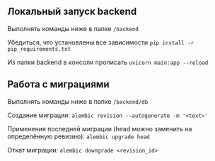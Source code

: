 ## Локальный запуск backend
Выполнять команды ниже в папке ``/backend``

Убедиться, что установлены все зависимости
``pip install -r pip_requirements.txt``

Из папки backend в консоли прописать 
``uvicorn main:app --reload``

## Работа с миграциями
Выполнять команды ниже в папке ``/backend/db``

Создание миграции:
``alembic revision --autogenerate -m '<text>'``

Применения последней миграции (head можно заменить на определённую ревизию):
``alembic upgrade head``

Откат миграции:
``alembic downgrade <revision_id>``